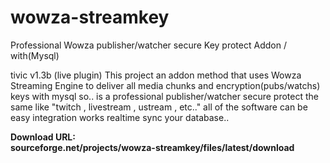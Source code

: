 # wowza-streamkey
Professional Wowza publisher/watcher secure Key protect Addon / with(Mysql)

tivic v1.3b (live plugin)
This project an addon method that uses Wowza Streaming Engine to deliver all media chunks and encryption(pubs/watchs) keys with mysql
so.. is a professional publisher/watcher secure protect the same like "twitch , livestream , ustream , etc.."
all of the software can be easy integration works realtime sync your database..

<b>Download URL:<b><br>
sourceforge.net/projects/wowza-streamkey/files/latest/download
